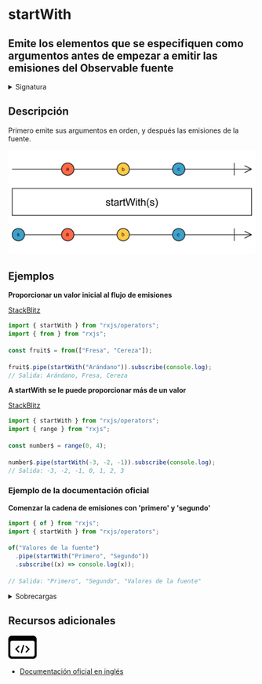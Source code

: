# startWith

<h2 class="subtitle"> Emite los elementos que se especifiquen como argumentos antes de empezar a emitir las emisiones del Observable fuente
</h2>

<details>
<summary>Signatura</summary>

### Firma

`startWith<T, D>(...array: (SchedulerLike | T)[]): OperatorFunction<T, T | D>`

### Parámetros

<table>
<tr><td>array</td><td>Tipo: <code>(SchedulerLike | T)[]</code>.</td></tr>
</table>

### Retorna

`OperatorFunction<T, T | D>`: Un Observable que emite primero los elementos en el `Iterable` especificado, y después emite los valores emitidos por el Observable fuente.

</details>

## Descripción

Primero emite sus argumentos en orden, y después las emisiones de la fuente.

<img src="assets/images/marble-diagrams/join-creation/startWith.png" alt="Diagrama de canicas del operador startWith">

## Ejemplos

**Proporcionar un valor inicial al flujo de emisiones**

<a target="_blank" href="https://stackblitz.com/edit/docu-rxjs-startwith?file=index.ts">StackBlitz</a>

```javascript
import { startWith } from "rxjs/operators";
import { from } from "rxjs";

const fruit$ = from(["Fresa", "Cereza"]);

fruit$.pipe(startWith("Arándano")).subscribe(console.log);
// Salida: Arándano, Fresa, Cereza
```

**A startWith se le puede proporcionar más de un valor**

<a target="_blank" href="https://stackblitz.com/edit/docu-rxjs-startwith-2?file=index.ts">StackBlitz</a>

```javascript
import { startWith } from "rxjs/operators";
import { range } from "rxjs";

const number$ = range(0, 4);

number$.pipe(startWith(-3, -2, -1)).subscribe(console.log);
// Salida: -3, -2, -1, 0, 1, 2, 3
```

### Ejemplo de la documentación oficial

**Comenzar la cadena de emisiones con 'primero' y 'segundo'**

```javascript
import { of } from "rxjs";
import { startWith } from "rxjs/operators";

of("Valores de la fuente")
  .pipe(startWith("Primero", "Segundo"))
  .subscribe((x) => console.log(x));

// Salida: "Primero", "Segundo", "Valores de la fuente"
```

<details>
<summary>Sobrecargas</summary>
<div class="overload-container">

<div class="overload-section">

### Firma

`startWith(scheduler: SchedulerLike): MonoTypeOperatorFunction<T>`

### Parámetros

<table>
<tr><td>scheduler</td><td>Tipo: <code>SchedulerLike</code>.</td></tr>
</table>

### Retorna

`MonoTypeOperatorFunction<T>`

</div>

<div class="overload-section">

### Firma

`startWith(v1: D, scheduler: SchedulerLike): OperatorFunction<T, T | D>`

### Parámetros

<table>
<tr><td>v1</td><td>Tipo: <code>D</code>.</td></tr>
<tr><td>scheduler</td><td>Tipo: <code>SchedulerLike</code>.</td></tr>
</table>

### Retorna

`OperatorFunction<T, T | D>`

</div>

<div class="overload-section">

### Firma

`startWith(v1: D, v2: E, scheduler: SchedulerLike): OperatorFunction<T, T | D | E>`

### Parámetros

<table>
<tr><td>v1</td><td>Tipo: <code>D</code>.</td></tr>
<tr><td>v2</td><td>Tipo: <code>E</code>.</td></tr>
<tr><td>scheduler</td><td>Tipo: <code>SchedulerLike</code>.</td></tr>
</table>

### Retorna

`OperatorFunction<T, T | D | E>`

</div>

<div class="overload-section">

### Firma

`startWith(v1: D, v2: E, v3: F, scheduler: SchedulerLike): OperatorFunction<T, T | D | E | F>`

### Parámetros

<table>
<tr><td>v1</td><td>Tipo: <code>D</code>.</td></tr>
<tr><td>v2</td><td>Tipo: <code>E</code>.</td></tr>
<tr><td>v3</td><td>Tipo: <code>F</code>.</td></tr>
<tr><td>scheduler</td><td>Tipo: <code>SchedulerLike</code>.</td></tr>
</table>

### Retorna

`OperatorFunction<T, T | D | E | F>`

</div>

<div class="overload-section">

### Firma

`startWith(v1: D, v2: E, v3: F, v4: G, scheduler: SchedulerLike): OperatorFunction<T, T | D | E | F | G>`

### Parámetros

<table>
<tr><td>v1</td><td>Tipo: <code>D</code>.</td></tr>
<tr><td>v2</td><td>Tipo: <code>E</code>.</td></tr>
<tr><td>v3</td><td>Tipo: <code>F</code>.</td></tr>
<tr><td>v4</td><td>Tipo: <code>G</code>.</td></tr>
<tr><td>scheduler</td><td>Tipo: <code>SchedulerLike</code>.</td></tr>
</table>

### Retorna

OperatorFunction<T, T | D | E | F | G>

</div>

<div class="overload-section">

### Firma

`startWith(v1: D, v2: E, v3: F, v4: G, v5: H, scheduler: SchedulerLike): OperatorFunction<T, T | D | E | F | G | H>`

### Parámetros

<table>
<tr><td>v1</td><td>Tipo: <code>D</code>.</td></tr>
<tr><td>v2</td><td>Tipo: <code>E</code>.</td></tr>
<tr><td>v3</td><td>Tipo: <code>F</code>.</td></tr>
<tr><td>v4</td><td>Tipo: <code>G</code>.</td></tr>
<tr><td>v5</td><td>Tipo: <code>H</code>.</td></tr>
<tr><td>scheduler</td><td>Tipo: <code>SchedulerLike</code>.</td></tr>
</table>

### Retorna

OperatorFunction<T, T | D | E | F | G | H>

</div>

<div class="overload-section">

### Firma

`startWith(v1: D, v2: E, v3: F, v4: G, v5: H, v6: I, scheduler: SchedulerLike): OperatorFunction<T, T | D | E | F | G | H | I>`

### Parámetros

<table>
<tr><td>v1</td><td>Tipo: <code>D</code>.</td></tr>
<tr><td>v2</td><td>Tipo: <code>E</code>.</td></tr>
<tr><td>v3</td><td>Tipo: <code>F</code>.</td></tr>
<tr><td>v4</td><td>Tipo: <code>G</code>.</td></tr>
<tr><td>v5</td><td>Tipo: <code>H</code>.</td></tr>
<tr><td>v6</td><td>Tipo: <code>I</code>.</td></tr>
<tr><td>scheduler</td><td>Tipo: <code>SchedulerLike</code>.</td></tr>
</table>

### Retorna

`OperatorFunction<T, T | D | E | F | G | H | I>`

</div>

<div class="overload-section">

### Firma

`startWith(v1: D): OperatorFunction<T, T | D>`

### Parámetros

<table>
<tr><td>v1</td><td>Tipo: <code>D</code>.</td></tr>
</table>

### Retorna

`OperatorFunction<T, T | D>`

</div>

<div class="overload-section">

### Firma

`startWith(v1: D, v2: E): OperatorFunction<T, T | D | E>`

### Parámetros

<table>
<tr><td>v1</td><td>Tipo: <code>D</code>.</td></tr>
<tr><td>v2</td><td>Tipo: <code>E</code>.</td></tr>
</table>

### Retorna

`OperatorFunction<T, T | D | E>`

</div>

<div class="overload-section">

### Firma

`startWith(v1: D, v2: E, v3: F): OperatorFunction<T, T | D | E | F>`

### Parámetros

<table>
<tr><td>v1</td><td>Tipo: <code>D</code>.</td></tr>
<tr><td>v2</td><td>Tipo: <code>E</code>.</td></tr>
<tr><td>v3</td><td>Tipo: <code>F</code>.</td></tr>
</table>

### Retorna

`OperatorFunction<T, T | D | E | F>`

</div>

<div class="overload-section">

### Firma

`startWith(v1: D, v2: E, v3: F, v4: G): OperatorFunction<T, T | D | E | F | G>`

### Parámetros

<table>
<tr><td>v1</td><td>Tipo: <code>D</code>.</td></tr>
<tr><td>v2</td><td>Tipo: <code>E</code>.</td></tr>
<tr><td>v3</td><td>Tipo: <code>F</code>.</td></tr>
<tr><td>v4</td><td>Tipo: <code>G</code>.</td></tr>
</table>

### Retorna

`OperatorFunction<T, T | D | E | F | G>`

</div>

<div class="overload-section">

### Firma

`startWith(v1: D, v2: E, v3: F, v4: G, v5: H): OperatorFunction<T, T | D | E | F | G | H>`

### Parámetros

<table>
<tr><td>v1</td><td>Tipo: <code>D</code>.</td></tr>
<tr><td>v2</td><td>Tipo: <code>E</code>.</td></tr>
<tr><td>v3</td><td>Tipo: <code>F</code>.</td></tr>
<tr><td>v4</td><td>Tipo: <code>G</code>.</td></tr>
<tr><td>v5</td><td>Tipo: <code>H</code>.</td></tr>
</table>

### Retorna

`OperatorFunction<T, T | D | E | F | G | H>`

</div>

<div class="overload-section">

### Firma

`startWith(v1: D, v2: E, v3: F, v4: G, v5: H, v6: I): OperatorFunction<T, T | D | E | F | G | H | I>`

### Parámetros

<table>
<tr><td>v1</td><td>Tipo: <code>D</code>.</td></tr>
<tr><td>v2</td><td>Tipo: <code>E</code>.</td></tr>
<tr><td>v3</td><td>Tipo: <code>F</code>.</td></tr>
<tr><td>v4</td><td>Tipo: <code>G</code>.</td></tr>
<tr><td>v5</td><td>Tipo: <code>H</code>.</td></tr>
<tr><td>v6</td><td>Tipo: <code>I</code>.</td></tr>
</table>

### Retorna

`OperatorFunction<T, T | D | E | F | G | H | I>`

</div>

<div class="overload-section">

### Firma

`startWith(...array: D[]): OperatorFunction<T, T | D>`

### Parámetros

<table>
<tr><td>array</td><td>Tipo: <code>D[]</code>.</td></tr>
</table>

### Retorna

`OperatorFunction<T, T | D>`

</div>

<div class="overload-section">

### Firma

`startWith(...array: (SchedulerLike | D)[]): OperatorFunction<T, T | D>`

### Parámetros

<table>
<tr><td>array</td><td>Tipo: <code>(SchedulerLike | D)[]</code>.</td></tr>
</table>

### Retorna

`OperatorFunction<T, T | D>`

</div>

</div>
</details>

<div class="additional-section">

## Recursos adicionales

<a target="_blank" href="https://github.com/ReactiveX/rxjs/blob/master/src/internal/operators/startWith.ts">
<img src="assets/icons/source-code.png" alt="Source code">
</a>
</div>

- <a target="_blank" href="https://rxjs.dev/api/operators/startWith">Documentación oficial en inglés</a>
